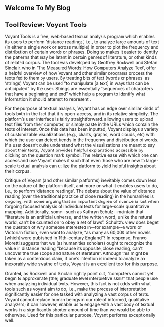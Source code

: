 ## Welcome To My Blog


## Tool Review: Voyant Tools
  Voyant Tools is a free, web-based textual analysis program which enables its users to perform ‘distance readings’, i.e., to analyze large amounts of text (in either a single work or across multiple) in order to plot the frequency and distribution of certain words or phrases. Doing so makes it easier to identify the patterns that may be latent in certain genres of literature, or other kinds of related corpus. The tool was developed by Geoffrey Rockwell and Stefan Sinclair, who in ‘The Measured Words: How Computers Analyze Text’, offer a helpful overview of how Voyant and other similar programs process the texts fed to them by users. By treating bits of text (words or phrases) as ‘strings’, Voyant can be used “to manipulate [a text] in ways that can be anticipated” by the user. Strings are essentially “sequences of characters that have a beginning and end” which help a program to identify what information it should attempt to represent .
	
  For the purpose of textual analysis, Voyant has an edge over similar kinds of tools both in the fact that it is open-access, and in its relative simplicity. The platform’s user interface is fairly straightforward, allowing users to upload text files from their computer, or simply paste in the URLs which contain the texts of interest. Once this data has been inputted, Voyant displays a variety of customizable visualizations (e.g., charts, graphs, word clouds, etc) with which the user can detect trends in the frequency and distribution of words. If a user doesn’t quite understand what the visualizations are meant to say about their texts, Voyant provides helpful explanations accessible by clicking on the question mark symbol. The relative ease with which one can access and use Voyant makes it such that even those who are new to large-scale textual analysis can utilize the platform to yield helpful insights about their corpus. 
	
  Critique of Voyant (and other similar platforms) inevitably comes down less on the nature of the platform itself, and more on what it enables users to do, i.e., to perform ‘distance readings’. The debate about the value of distance reading (over the traditional practice of close reading) in the humanities is ongoing, with some arguing that an important degree of nuance is lost when forgoing focused analysis of individual texts for large-scale quantitative mapping. Additionally, some--such as Kathryn Schulz--maintain that “literature is an artificial universe, and the written word, unlike the natural world, can’t be counted on to obey a set of laws”. Schultz’s view does beget the question of why someone interested in--for example--a work of Victorian fiction, even want to analyze, “as many as 60,000 other novels [which] were published in 19th-century England”? In response, Franco Moretti suggests that we (as humanities scholars) ought to recognize the value in distance reading “because its opposite, close reading, can’t uncover the true scope and nature of literature”. Although this might be taken as a contentious claim, if one’s intention is indeed to analyze an inexorably wide swathe of texts, Voyant is an excellent tool for this purpose. 
	
  Granted, as Rockwell and Sinclair rightly point out, “computers cannot yet begin to approximate [the] graduate level interpretive skills” that people use when analyzing individual texts. However, this fact is not odds with what tools such as voyant aim to do, i.e., make the process of interpretation significantly easier for one tasked with analyzing a vast corpus of texts. Voyant cannot replace human beings in our role of informed, qualitative analyzers; it can however, enable us to engage with a vast body of textual works in a significantly shorter amount of time than we would be able to otherwise. Used for this particular purpose, Voyant performs exceptionally well.
